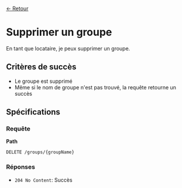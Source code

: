 [← Retour](../README.md)

# Supprimer un groupe

En tant que locataire, je peux supprimer un groupe.

## Critères de succès

- Le groupe est supprimé
- Même si le nom de groupe n'est pas trouvé, la requête retourne un succès

## Spécifications

### Requête

**Path**

`DELETE /groups/{groupName}`

### Réponses

- `204 No Content`: Succès
